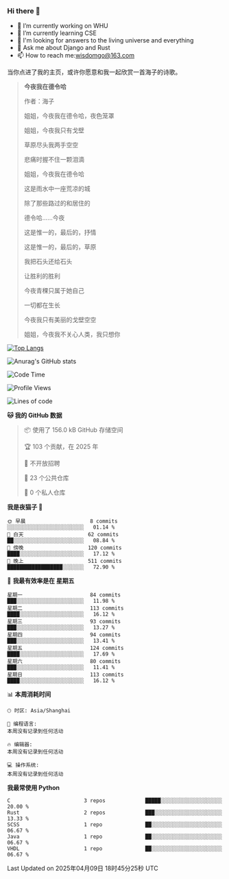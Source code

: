 ### Hi there 👋



- 🔭 I’m currently working on WHU
- 🌱 I’m currently learning CSE
- 🤔 I'm looking for answers to the living universe and everything
- 💬 Ask me about Django and Rust
- 📫 How to reach me:wisdomgo@163.com

当你点进了我的主页，或许你愿意和我一起欣赏一首海子的诗歌。

>**今夜我在德令哈**
>
>作者：海子
>
>姐姐，今夜我在德令哈，夜色笼罩
>
>姐姐，今夜我只有戈壁
>
>草原尽头我两手空空
>
>悲痛时握不住一颗泪滴
>
>姐姐，今夜我在德令哈
>
>这是雨水中一座荒凉的城
>
>除了那些路过的和居住的
>
>德令哈......今夜
>
>这是惟一的，最后的，抒情
>
>这是惟一的，最后的，草原
>
>我把石头还给石头
>
>让胜利的胜利
>
>今夜青稞只属于她自己
>
>一切都在生长
>
>今夜我只有美丽的戈壁空空
>
>姐姐，今夜我不关心人类，我只想你



[![Top Langs](https://github-readme-stats.vercel.app/api/top-langs/?username=wisdomgo&theme=onedark)](https://github.com/anuraghazra/github-readme-stats)

![Anurag's GitHub stats](https://github-readme-stats.vercel.app/api?username=wisdomgo&hide=contribs,stars&theme=synthwave)

<!--START_SECTION:waka-->
![Code Time](http://img.shields.io/badge/Code%20Time-456%20hrs%2013%20mins-blue)

![Profile Views](http://img.shields.io/badge/%E4%B8%AA%E4%BA%BA%E8%B5%84%E6%96%99%E8%A7%82%E7%9C%8B%E6%AC%A1%E6%95%B0-1-blue)

![Lines of code](https://img.shields.io/badge/%E4%BB%8E%E3%80%8CHello%20World%E3%80%8D%E8%B5%B7%E6%88%91%E5%B7%B2%E7%BB%8F%E5%86%99%E4%BA%86-639.5%20thousand%20%E8%A1%8C%E4%BB%A3%E7%A0%81-blue)

**🐱 我的 GitHub 数据** 

> 📦  使用了 156.0 kB GitHub 存储空间 
 > 
> 🏆 103 个贡献，在 2025 年
 > 
> 🚫 不开放招聘
 > 
> 📜 23 个公共仓库 
 > 
> 🔑 0 个私人仓库 
 > 
**我是夜猫子 🦉** 

```text
🌞 早晨                     8 commits           ░░░░░░░░░░░░░░░░░░░░░░░░░   01.14 % 
🌆 白天                     62 commits          ██░░░░░░░░░░░░░░░░░░░░░░░   08.84 % 
🌃 傍晚                     120 commits         ████░░░░░░░░░░░░░░░░░░░░░   17.12 % 
🌙 晚上                     511 commits         ██████████████████░░░░░░░   72.90 % 
```
📅 **我最有效率是在 星期五** 

```text
星期一                      84 commits          ███░░░░░░░░░░░░░░░░░░░░░░   11.98 % 
星期二                      113 commits         ████░░░░░░░░░░░░░░░░░░░░░   16.12 % 
星期三                      93 commits          ███░░░░░░░░░░░░░░░░░░░░░░   13.27 % 
星期四                      94 commits          ███░░░░░░░░░░░░░░░░░░░░░░   13.41 % 
星期五                      124 commits         ████░░░░░░░░░░░░░░░░░░░░░   17.69 % 
星期六                      80 commits          ███░░░░░░░░░░░░░░░░░░░░░░   11.41 % 
星期日                      113 commits         ████░░░░░░░░░░░░░░░░░░░░░   16.12 % 
```


📊 **本周消耗时间** 

```text
🕑︎ 时区: Asia/Shanghai

💬 编程语言: 
本周没有记录到任何活动

🔥 编辑器: 
本周没有记录到任何活动

💻 操作系统: 
本周没有记录到任何活动
```

**我最常使用 Python** 

```text
C                        3 repos             █████░░░░░░░░░░░░░░░░░░░░   20.00 % 
Rust                     2 repos             ███░░░░░░░░░░░░░░░░░░░░░░   13.33 % 
SCSS                     1 repo              ██░░░░░░░░░░░░░░░░░░░░░░░   06.67 % 
Java                     1 repo              ██░░░░░░░░░░░░░░░░░░░░░░░   06.67 % 
VHDL                     1 repo              ██░░░░░░░░░░░░░░░░░░░░░░░   06.67 % 
```




 Last Updated on 2025年04月09日 18时45分25秒 UTC
<!--END_SECTION:waka-->
